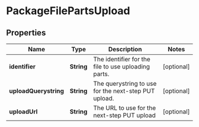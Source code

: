 
# PackageFilePartsUpload

## Properties
Name | Type | Description | Notes
------------ | ------------- | ------------- | -------------
**identifier** | **String** | The identifier for the file to use uploading parts. |  [optional]
**uploadQuerystring** | **String** | The querystring to use for the next-step PUT upload. |  [optional]
**uploadUrl** | **String** | The URL to use for the next-step PUT upload |  [optional]



